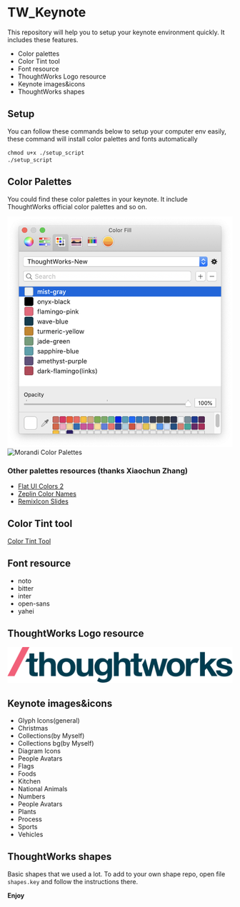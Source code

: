 # TW_Keynote

This repository will help you to setup your keynote environment quickly.
It includes these features.

- Color palettes
- Color Tint tool
- Font resource
- ThoughtWorks Logo resource
- Keynote images&icons
- ThoughtWorks shapes

## Setup

You can follow these commands below to setup your computer env easily, these command will install color palettes and fonts automatically

```
chmod u+x ./setup_script
./setup_script
```

## Color Palettes

You could find these color palettes in your keynote. It include ThoughtWorks official color palettes and so on.

![Keynote Color Palettes](/Color_Palettes/TW_color_palettes.png)
![Morandi Color Palettes](/Color_Palettes/Morandi_color_palettes.png)

### Other palettes resources (thanks Xiaochun Zhang)

- [Flat UI Colors 2](https://flatuicolors.com/)
- [Zeplin Color Names](https://github.com/zeplin/zeplin-palette)
- [RemixIcon Slides](https://github.com/Remix-Design/RemixIcon-Slides)

## Color Tint tool

[Color Tint Tool](https://thoughtworks.jiveon.com/groups/image-tinter)

## Font resource

- noto
- bitter
- inter
- open-sans
- yahei

## ThoughtWorks Logo resource

![Keynote Logo Example](/Resource/Logo/thoughtworks_flamingo_wave.png)

## Keynote images&icons

- Glyph Icons(general)
- Christmas
- Collections(by Myself)
- Collections bg(by Myself)
- Diagram Icons
- People Avatars
- Flags
- Foods
- Kitchen
- National Animals
- Numbers
- People Avatars
- Plants
- Process
- Sports
- Vehicles

## ThoughtWorks shapes

Basic shapes that we used a lot. To add to your own shape repo, open file `shapes.key` and follow the instructions there.

**Enjoy**
